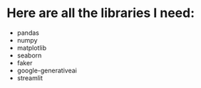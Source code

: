 # Here are all the libraries I need:
- pandas
- numpy
- matplotlib
- seaborn
- faker
- google-generativeai
- streamlit